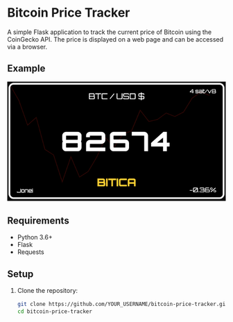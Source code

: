 # Bitcoin Price Tracker

A simple Flask application to track the current price of Bitcoin using the CoinGecko API. The price is displayed on a web page and can be accessed via a browser.

## Example
![foto](image.png)

## Requirements
- Python 3.6+
- Flask
- Requests

## Setup
1. Clone the repository:
   ```bash
   git clone https://github.com/YOUR_USERNAME/bitcoin-price-tracker.git
   cd bitcoin-price-tracker

